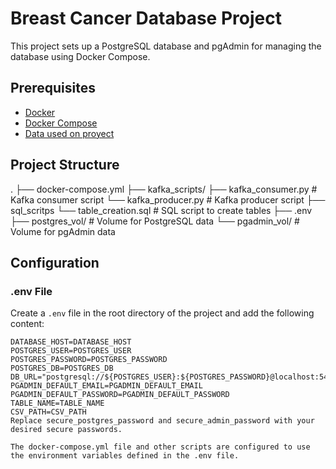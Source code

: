 # Breast Cancer Database Project

This project sets up a PostgreSQL database and pgAdmin for managing the database using Docker Compose.

## Prerequisites

- [Docker](https://www.docker.com/get-started)
- [Docker Compose](https://docs.docker.com/compose/install/)
- [Data used on proyect](https://www.kaggle.com/datasets/yasserh/breast-cancer-dataset)

## Project Structure

.
├── docker-compose.yml
├── kafka_scripts/
        ├── kafka_consumer.py # Kafka consumer script
        └── kafka_producer.py # Kafka producer script 
├── sql_scritps
        └── table_creation.sql # SQL script to create tables
├── .env
├── postgres_vol/ # Volume for PostgreSQL data
└── pgadmin_vol/ # Volume for pgAdmin data


## Configuration

### .env File

Create a `.env` file in the root directory of the project and add the following content:

```plaintext
DATABASE_HOST=DATABASE_HOST
POSTGRES_USER=POSTGRES_USER
POSTGRES_PASSWORD=POSTGRES_PASSWORD
POSTGRES_DB=POSTGRES_DB
DB_URL="postgresql://${POSTGRES_USER}:${POSTGRES_PASSWORD}@localhost:5432/${POSTGRES_DB}"
PGADMIN_DEFAULT_EMAIL=PGADMIN_DEFAULT_EMAIL
PGADMIN_DEFAULT_PASSWORD=PGADMIN_DEFAULT_PASSWORD
TABLE_NAME=TABLE_NAME
CSV_PATH=CSV_PATH
Replace secure_postgres_password and secure_admin_password with your desired secure passwords.

The docker-compose.yml file and other scripts are configured to use the environment variables defined in the .env file.

